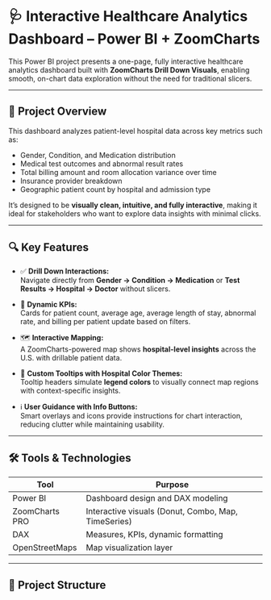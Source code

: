 # 🩺 Interactive Healthcare Analytics Dashboard – Power BI + ZoomCharts

This Power BI project presents a one-page, fully interactive healthcare analytics dashboard built with **ZoomCharts Drill Down Visuals**, enabling smooth, on-chart data exploration without the need for traditional slicers.

---

## 📌 Project Overview

This dashboard analyzes patient-level hospital data across key metrics such as:

- Gender, Condition, and Medication distribution  
- Medical test outcomes and abnormal result rates  
- Total billing amount and room allocation variance over time  
- Insurance provider breakdown  
- Geographic patient count by hospital and admission type  

It’s designed to be **visually clean, intuitive, and fully interactive**, making it ideal for stakeholders who want to explore data insights with minimal clicks.

---

## 🔍 Key Features

- ✅ **Drill Down Interactions:**  
  Navigate directly from **Gender → Condition → Medication** or **Test Results → Hospital → Doctor** without slicers.

- 🧠 **Dynamic KPIs:**  
  Cards for patient count, average age, average length of stay, abnormal rate, and billing per patient update based on filters.

- 🗺️ **Interactive Mapping:**  
  A ZoomCharts-powered map shows **hospital-level insights** across the U.S. with drillable patient data.

- 🎨 **Custom Tooltips with Hospital Color Themes:**  
  Tooltip headers simulate **legend colors** to visually connect map regions with context-specific insights.

- ℹ️ **User Guidance with Info Buttons:**  
  Smart overlays and icons provide instructions for chart interaction, reducing clutter while maintaining usability.

---

## 🛠️ Tools & Technologies

| Tool            | Purpose                                  |
|-----------------|------------------------------------------|
| Power BI        | Dashboard design and DAX modeling        |
| ZoomCharts PRO  | Interactive visuals (Donut, Combo, Map, TimeSeries) |
| DAX             | Measures, KPIs, dynamic formatting       |
| OpenStreetMaps  | Map visualization layer                  |

---

## 📂 Project Structure

